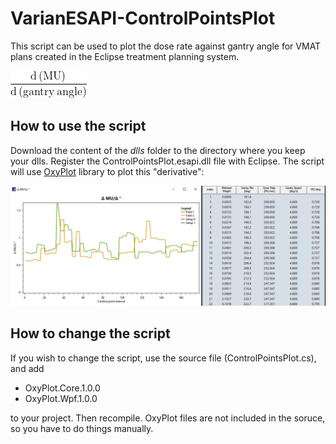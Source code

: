 # VarianESAPI-ControlPointsPlot

This script can be used to plot the dose rate against gantry angle for VMAT plans created in the Eclipse treatment planning system.

![image](CodeCogsEqn.png)

## How to use the script

Download the content of the *dlls* folder to the directory where you keep your dlls. Register the ControlPointsPlot.esapi.dll file with Eclipse. The script will use [OxyPlot](https://github.com/oxyplot/oxyplot) library to plot this "derivative":

![image](image.png)

## How to change the script

If you wish to change the script, use the source file (ControlPointsPlot.cs), and add 

* OxyPlot.Core.1.0.0
* OxyPlot.Wpf.1.0.0

to your project. Then recompile. OxyPlot files are not included in the soruce, so you have to do things manually.


